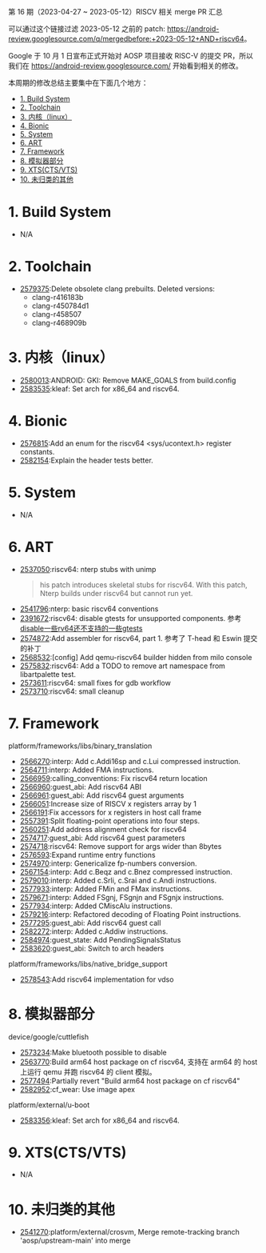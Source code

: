 第 16 期（2023-04-27 ~ 2023-05-12）RISCV 相关 merge PR 汇总

可以通过这个链接过滤 2023-05-12 之前的 patch: <https://android-review.googlesource.com/q/mergedbefore:+2023-05-12+AND+riscv64>。

Google 于 10 月 1 日宣布正式开始对 AOSP 项目接收 RISC-V 的提交 PR，所以我们在 <https://android-review.googlesource.com/> 开始看到相关的修改。

本周期的修改总结主要集中在下面几个地方：

<!-- TOC -->

- [1. Build System](#1-build-system)
- [2. Toolchain](#2-toolchain)
- [3. 内核（linux）](#3-内核linux)
- [4. Bionic](#4-bionic)
- [5. System](#5-system)
- [6. ART](#6-art)
- [7. Framework](#7-framework)
- [8. 模拟器部分](#8-模拟器部分)
- [9. XTS(CTS/VTS)](#9-xtsctsvts)
- [10. 未归类的其他](#10-未归类的其他)

<!-- /TOC -->

# 1. Build System

- N/A

# 2. Toolchain

- [2579375][2579375]:Delete obsolete clang prebuilts.
  Deleted versions:
  - clang-r416183b
  - clang-r450784d1
  - clang-r458507
  - clang-r468909b


# 3. 内核（linux）

- [2580013][2580013]:ANDROID: GKI: Remove MAKE_GOALS from build.config
- [2583535][2583535]:kleaf: Set arch for x86_64 and riscv64.

# 4. Bionic

- [2576815][2576815]:Add an enum for the riscv64 <sys/ucontext.h> register constants.
- [2582154][2582154]:Explain the header tests better.

# 5. System

- N/A

# 6. ART

- [2537050][2537050]:riscv64: nterp stubs with unimp
  > his patch introduces skeletal stubs for riscv64.
  > With this patch, Nterp builds under riscv64 but cannot run yet.
- [2541796][2541796]:nterp: basic riscv64 conventions
- [2391672][2391672]:riscv64: disable gtests for unsupported components.
  参考 [disable一些rv64还不支持的一些gtests](https://zhuanlan.zhihu.com/p/627306933)
- [2574872][2574872]:Add assembler for riscv64, part 1. 参考了 T-head 和 Eswin 提交的补丁
- [2568532][2568532]:[config] Add qemu-riscv64 builder hidden from milo console
- [2575832][2575832]:riscv64: Add a TODO to remove art namespace from libartpalette test.
- [2573611][2573611]:riscv64: small fixes for gdb workflow
- [2573710][2573710]:riscv64: small cleanup

# 7. Framework

platform/frameworks/libs/binary_translation
- [2566270][2566270]:interp: Add c.Addi16sp and c.Lui compressed instruction.
- [2564711][2564711]:interp: Added FMA instructions.
- [2566959][2566959]:calling_conventions: Fix riscv64 return location
- [2566960][2566960]:guest_abi: Add riscv64 ABI
- [2566961][2566961]:guest_abi: Add riscv64 guest arguments
- [2566051][2566051]:Increase size of RISCV x registers array by 1
- [2566191][2566191]:Fix accessors for x registers in host call frame
- [2557391][2557391]:Split floating-point operations into four steps.
- [2560251][2560251]:Add address alignment check for riscv64
- [2574717][2574717]:guest_abi: Add riscv64 guest parameters
- [2574718][2574718]:riscv64: Remove support for args wider than 8bytes
- [2576593][2576593]:Expand runtime entry functions
- [2574970][2574970]:interp: Genericalize fp-numbers conversion.
- [2567154][2567154]:interp: Add c.Beqz and c.Bnez compressed instruction.
- [2579010][2579010]:interp: Added c.Srli, c.Srai and c.Andi  instructions.
- [2577933][2577933]:interp: Added FMin and FMax instructions.
- [2579671][2579671]:interp: Added FSgnj, FSgnjn and FSgnjx instructions.
- [2577934][2577934]:interp: Added CMiscAlu instructions.
- [2579216][2579216]:interp: Refactored decoding of Floating Point instructions.
- [2577295][2577295]:guest_abi: Add riscv64 guest call
- [2582272][2582272]:interp: Added c.Addiw instructions.
- [2584974][2584974]:guest_state: Add PendingSignalsStatus
- [2583620][2583620]:guest_abi: Switch to arch headers

platform/frameworks/libs/native_bridge_support
- [2578543][2578543]:Add riscv64 implementation for vdso


# 8. 模拟器部分

device/google/cuttlefish
- [2573234][2573234]:Make bluetooth possible to disable
- [2563770][2563770]:Build arm64 host package on cf riscv64, 支持在 arm64 的 host 上运行 qemu 并跑 riscv64 的 client 模拟。
- [2577494][2577494]:Partially revert "Build arm64 host package on cf riscv64"
- [2582952][2582952]:cf_wear: Use image apex

platform/external/u-boot
- [2583356][2583356]:kleaf: Set arch for x86_64 and riscv64.

# 9. XTS(CTS/VTS)

- N/A

# 10. 未归类的其他

- [2541270][2541270]:platform/external/crosvm, Merge remote-tracking branch 'aosp/upstream-main' into merge


[2566270]:https://android-review.googlesource.com/c/platform/frameworks/libs/binary_translation/+/2566270
[2564711]:https://android-review.googlesource.com/c/platform/frameworks/libs/binary_translation/+/2564711
[2541270]:https://android-review.googlesource.com/c/platform/external/crosvm/+/2541270
[2566959]:https://android-review.googlesource.com/c/platform/frameworks/libs/binary_translation/+/2566959
[2566960]:https://android-review.googlesource.com/c/platform/frameworks/libs/binary_translation/+/2566960
[2566961]:https://android-review.googlesource.com/c/platform/frameworks/libs/binary_translation/+/2566961
[2537050]:https://android-review.googlesource.com/c/platform/art/+/2537050
[2566051]:https://android-review.googlesource.com/c/platform/frameworks/libs/binary_translation/+/2566051
[2566191]:https://android-review.googlesource.com/c/platform/frameworks/libs/binary_translation/+/2566191
[2541796]:https://android-review.googlesource.com/c/platform/art/+/2541796
[2391672]:https://android-review.googlesource.com/c/platform/art/+/2391672
[2573234]:https://android-review.googlesource.com/c/device/google/cuttlefish/+/2573234
[2574872]:https://android-review.googlesource.com/c/platform/art/+/2574872
[2557391]:https://android-review.googlesource.com/c/platform/frameworks/libs/binary_translation/+/2557391
[2560251]:https://android-review.googlesource.com/c/platform/frameworks/libs/binary_translation/+/2560251
[2568532]:https://android-review.googlesource.com/c/platform/art/+/2568532
[2575832]:https://android-review.googlesource.com/c/platform/art/+/2575832
[2563770]:https://android-review.googlesource.com/c/device/google/cuttlefish/+/2563770
[2573611]:https://android-review.googlesource.com/c/platform/art/+/2573611
[2573710]:https://android-review.googlesource.com/c/platform/art/+/2573710
[2577494]:https://android-review.googlesource.com/c/device/google/cuttlefish/+/2577494
[2574717]:https://android-review.googlesource.com/c/platform/frameworks/libs/binary_translation/+/2574717
[2574718]:https://android-review.googlesource.com/c/platform/frameworks/libs/binary_translation/+/2574718
[2576815]:https://android-review.googlesource.com/c/platform/bionic/+/2576815
[2576593]:https://android-review.googlesource.com/c/platform/frameworks/libs/binary_translation/+/2576593
[2574970]:https://android-review.googlesource.com/c/platform/frameworks/libs/binary_translation/+/2574970
[2567154]:https://android-review.googlesource.com/c/platform/frameworks/libs/binary_translation/+/2567154
[2579010]:https://android-review.googlesource.com/c/platform/frameworks/libs/binary_translation/+/2579010
[2577933]:https://android-review.googlesource.com/c/platform/frameworks/libs/binary_translation/+/2577933
[2579671]:https://android-review.googlesource.com/c/platform/frameworks/libs/binary_translation/+/2579671
[2578543]:https://android-review.googlesource.com/c/platform/frameworks/libs/native_bridge_support/+/2578543
[2577934]:https://android-review.googlesource.com/c/platform/frameworks/libs/binary_translation/+/2577934
[2579216]:https://android-review.googlesource.com/c/platform/frameworks/libs/binary_translation/+/2579216
[2582154]:https://android-review.googlesource.com/c/platform/bionic/+/2582154
[2577295]:https://android-review.googlesource.com/c/platform/frameworks/libs/binary_translation/+/2577295
[2582272]:https://android-review.googlesource.com/c/platform/frameworks/libs/binary_translation/+/2582272
[2580013]:https://android-review.googlesource.com/c/kernel/common/+/2580013
[2579375]:https://android-review.googlesource.com/c/platform/prebuilts/clang/host/linux-x86/+/2579375
[2583356]:https://android-review.googlesource.com/c/platform/external/u-boot/+/2583356
[2582952]:https://android-review.googlesource.com/c/device/google/cuttlefish/+/2582952
[2583535]:https://android-review.googlesource.com/c/kernel/common-modules/virtual-device/+/2583535
[2584974]:https://android-review.googlesource.com/c/platform/frameworks/libs/binary_translation/+/2584974
[2583620]:https://android-review.googlesource.com/c/platform/frameworks/libs/binary_translation/+/2583620